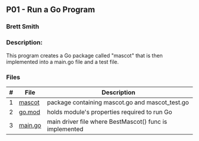 ## P01 - Run a Go Program
### Brett Smith
### Description:

This program creates a Go package called "mascot" that is then implemented into a
main.go file and a test file.

### Files

|   #   | File            | Description                                        |
| :---: | --------------- | -------------------------------------------------- |
|   1   | [mascot](https://github.com/bsmith578/4143-PLC/tree/main/Assignments/P01/mascot)      | package containing mascot.go and mascot_test.go |
|   2   | [go.mod](https://github.com/bsmith578/4143-PLC/blob/main/Assignments/P01/go.mod)      | holds module's properties required to run Go |
|   3   | [main.go](https://github.com/bsmith578/4143-PLC/blob/main/Assignments/P01/main.go)     | main driver file where BestMascot() func is implemented |